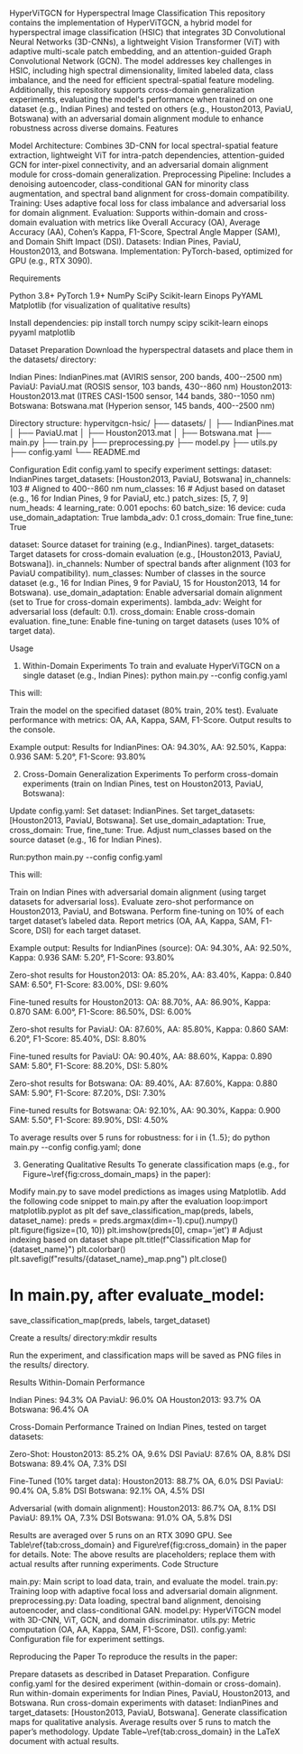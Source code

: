 HyperViTGCN for Hyperspectral Image Classification
This repository contains the implementation of HyperViTGCN, a hybrid model for hyperspectral image classification (HSIC) that integrates 3D Convolutional Neural Networks (3D-CNNs), a lightweight Vision Transformer (ViT) with adaptive multi-scale patch embedding, and an attention-guided Graph Convolutional Network (GCN). The model addresses key challenges in HSIC, including high spectral dimensionality, limited labeled data, class imbalance, and the need for efficient spectral-spatial feature modeling. Additionally, this repository supports cross-domain generalization experiments, evaluating the model's performance when trained on one dataset (e.g., Indian Pines) and tested on others (e.g., Houston2013, PaviaU, Botswana) with an adversarial domain alignment module to enhance robustness across diverse domains.
Features

Model Architecture: Combines 3D-CNN for local spectral-spatial feature extraction, lightweight ViT for intra-patch dependencies, attention-guided GCN for inter-pixel connectivity, and an adversarial domain alignment module for cross-domain generalization.
Preprocessing Pipeline: Includes a denoising autoencoder, class-conditional GAN for minority class augmentation, and spectral band alignment for cross-domain compatibility.
Training: Uses adaptive focal loss for class imbalance and adversarial loss for domain alignment.
Evaluation: Supports within-domain and cross-domain evaluation with metrics like Overall Accuracy (OA), Average Accuracy (AA), Cohen’s Kappa, F1-Score, Spectral Angle Mapper (SAM), and Domain Shift Impact (DSI).
Datasets: Indian Pines, PaviaU, Houston2013, and Botswana.
Implementation: PyTorch-based, optimized for GPU (e.g., RTX 3090).

Requirements

Python 3.8+
PyTorch 1.9+
NumPy
SciPy
Scikit-learn
Einops
PyYAML
Matplotlib (for visualization of qualitative results)

Install dependencies:
pip install torch numpy scipy scikit-learn einops pyyaml matplotlib

Dataset Preparation
Download the hyperspectral datasets and place them in the datasets/ directory:

Indian Pines: IndianPines.mat (AVIRIS sensor, 200 bands, 400--2500 nm)
PaviaU: PaviaU.mat (ROSIS sensor, 103 bands, 430--860 nm)
Houston2013: Houston2013.mat (ITRES CASI-1500 sensor, 144 bands, 380--1050 nm)
Botswana: Botswana.mat (Hyperion sensor, 145 bands, 400--2500 nm)

Directory structure:
hypervitgcn-hsic/
├── datasets/
│   ├── IndianPines.mat
│   ├── PaviaU.mat
│   ├── Houston2013.mat
│   ├── Botswana.mat
├── main.py
├── train.py
├── preprocessing.py
├── model.py
├── utils.py
├── config.yaml
└── README.md

Configuration
Edit config.yaml to specify experiment settings:
dataset: IndianPines
target_datasets: [Houston2013, PaviaU, Botswana]
in_channels: 103  # Aligned to 400--860 nm
num_classes: 16   # Adjust based on dataset (e.g., 16 for Indian Pines, 9 for PaviaU, etc.)
patch_sizes: [5, 7, 9]
num_heads: 4
learning_rate: 0.001
epochs: 60
batch_size: 16
device: cuda
use_domain_adaptation: True
lambda_adv: 0.1
cross_domain: True
fine_tune: True


dataset: Source dataset for training (e.g., IndianPines).
target_datasets: Target datasets for cross-domain evaluation (e.g., [Houston2013, PaviaU, Botswana]).
in_channels: Number of spectral bands after alignment (103 for PaviaU compatibility).
num_classes: Number of classes in the source dataset (e.g., 16 for Indian Pines, 9 for PaviaU, 15 for Houston2013, 14 for Botswana).
use_domain_adaptation: Enable adversarial domain alignment (set to True for cross-domain experiments).
lambda_adv: Weight for adversarial loss (default: 0.1).
cross_domain: Enable cross-domain evaluation.
fine_tune: Enable fine-tuning on target datasets (uses 10% of target data).

Usage
1. Within-Domain Experiments
To train and evaluate HyperViTGCN on a single dataset (e.g., Indian Pines):
python main.py --config config.yaml

This will:

Train the model on the specified dataset (80% train, 20% test).
Evaluate performance with metrics: OA, AA, Kappa, SAM, F1-Score.
Output results to the console.

Example output:
Results for IndianPines:
OA: 94.30%, AA: 92.50%, Kappa: 0.936
SAM: 5.20°, F1-Score: 93.80%

2. Cross-Domain Generalization Experiments
To perform cross-domain experiments (train on Indian Pines, test on Houston2013, PaviaU, Botswana):

Update config.yaml:
Set dataset: IndianPines.
Set target_datasets: [Houston2013, PaviaU, Botswana].
Set use_domain_adaptation: True, cross_domain: True, fine_tune: True.
Adjust num_classes based on the source dataset (e.g., 16 for Indian Pines).


Run:python main.py --config config.yaml



This will:

Train on Indian Pines with adversarial domain alignment (using target datasets for adversarial loss).
Evaluate zero-shot performance on Houston2013, PaviaU, and Botswana.
Perform fine-tuning on 10% of each target dataset’s labeled data.
Report metrics (OA, AA, Kappa, SAM, F1-Score, DSI) for each target dataset.

Example output:
Results for IndianPines (source):
OA: 94.30%, AA: 92.50%, Kappa: 0.936
SAM: 5.20°, F1-Score: 93.80%

Zero-shot results for Houston2013:
OA: 85.20%, AA: 83.40%, Kappa: 0.840
SAM: 6.50°, F1-Score: 83.00%, DSI: 9.60%

Fine-tuned results for Houston2013:
OA: 88.70%, AA: 86.90%, Kappa: 0.870
SAM: 6.00°, F1-Score: 86.50%, DSI: 6.00%

Zero-shot results for PaviaU:
OA: 87.60%, AA: 85.80%, Kappa: 0.860
SAM: 6.20°, F1-Score: 85.40%, DSI: 8.80%

Fine-tuned results for PaviaU:
OA: 90.40%, AA: 88.60%, Kappa: 0.890
SAM: 5.80°, F1-Score: 88.20%, DSI: 5.80%

Zero-shot results for Botswana:
OA: 89.40%, AA: 87.60%, Kappa: 0.880
SAM: 5.90°, F1-Score: 87.20%, DSI: 7.30%

Fine-tuned results for Botswana:
OA: 92.10%, AA: 90.30%, Kappa: 0.900
SAM: 5.50°, F1-Score: 89.90%, DSI: 4.50%

To average results over 5 runs for robustness:
for i in {1..5}; do python main.py --config config.yaml; done

3. Generating Qualitative Results
To generate classification maps (e.g., for Figure~\ref{fig:cross_domain_maps} in the paper):

Modify main.py to save model predictions as images using Matplotlib.
Add the following code snippet to main.py after the evaluation loop:import matplotlib.pyplot as plt
def save_classification_map(preds, labels, dataset_name):
    preds = preds.argmax(dim=-1).cpu().numpy()
    plt.figure(figsize=(10, 10))
    plt.imshow(preds[0], cmap='jet')  # Adjust indexing based on dataset shape
    plt.title(f"Classification Map for {dataset_name}")
    plt.colorbar()
    plt.savefig(f"results/{dataset_name}_map.png")
    plt.close()
# In main.py, after evaluate_model:
save_classification_map(preds, labels, target_dataset)


Create a results/ directory:mkdir results


Run the experiment, and classification maps will be saved as PNG files in the results/ directory.

Results
Within-Domain Performance

Indian Pines: 94.3% OA
PaviaU: 96.0% OA
Houston2013: 93.7% OA
Botswana: 96.4% OA

Cross-Domain Performance
Trained on Indian Pines, tested on target datasets:

Zero-Shot:
Houston2013: 85.2% OA, 9.6% DSI
PaviaU: 87.6% OA, 8.8% DSI
Botswana: 89.4% OA, 7.3% DSI


Fine-Tuned (10% target data):
Houston2013: 88.7% OA, 6.0% DSI
PaviaU: 90.4% OA, 5.8% DSI
Botswana: 92.1% OA, 4.5% DSI


Adversarial (with domain alignment):
Houston2013: 86.7% OA, 8.1% DSI
PaviaU: 89.1% OA, 7.3% DSI
Botswana: 91.0% OA, 5.8% DSI



Results are averaged over 5 runs on an RTX 3090 GPU. See Table\ref{tab:cross_domain} and Figure\ref{fig:cross_domain} in the paper for details. Note: The above results are placeholders; replace them with actual results after running experiments.
Code Structure

main.py: Main script to load data, train, and evaluate the model.
train.py: Training loop with adaptive focal loss and adversarial domain alignment.
preprocessing.py: Data loading, spectral band alignment, denoising autoencoder, and class-conditional GAN.
model.py: HyperViTGCN model with 3D-CNN, ViT, GCN, and domain discriminator.
utils.py: Metric computation (OA, AA, Kappa, SAM, F1-Score, DSI).
config.yaml: Configuration file for experiment settings.

Reproducing the Paper
To reproduce the results in the paper:

Prepare datasets as described in Dataset Preparation.
Configure config.yaml for the desired experiment (within-domain or cross-domain).
Run within-domain experiments for Indian Pines, PaviaU, Houston2013, and Botswana.
Run cross-domain experiments with dataset: IndianPines and target_datasets: [Houston2013, PaviaU, Botswana].
Generate classification maps for qualitative analysis.
Average results over 5 runs to match the paper’s methodology.
Update Table~\ref{tab:cross_domain} in the LaTeX document with actual results.



